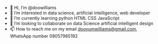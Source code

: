 - 👋 Hi, I’m @doowilliams
- 👀 I’m interested in data science, artificial intelligence, web developer
- 🌱 I’m currently learning python HTML CSS JavaScript
- 💞️ I’m looking to collaborate on data Science artificial intelligent design
- 📫 How to reach me on my email dooyumwilliams@gmail.com, WhatsApp number 08057965192

<!---
doowilliams/doowilliams is a ✨ special ✨ repository because its `README.md` (this file) appears on your GitHub profile.
You can click the Preview link to take a look at your changes.
--->
